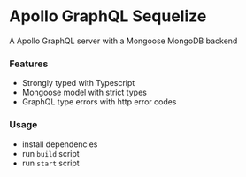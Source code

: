 # Apollo GraphQL Sequelize

A Apollo GraphQL server with a Mongoose MongoDB backend

### Features

- Strongly typed with Typescript
- Mongoose model with strict types
- GraphQL type errors with http error codes

### Usage

- install dependencies
- run `build` script
- run `start` script
